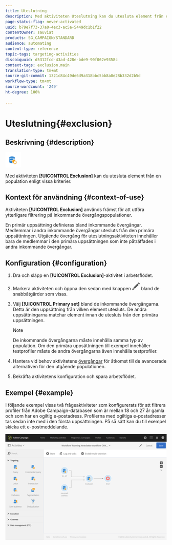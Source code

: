 ```yaml
---
title: Uteslutning
description: Med aktiviteten Uteslutning kan du utesluta element från en population enligt vissa kriterier.
page-status-flag: never-activated
uuid: b79e7f73-37a0-4ec3-ac5a-5449dc1b1f22
contentOwner: sauviat
products: SG_CAMPAIGN/STANDARD
audience: automating
content-type: reference
topic-tags: targeting-activities
discoiquuid: d5312fcd-43ad-428e-bde9-90f062e9358c
context-tags: exclusion,main
translation-type: tm+mt
source-git-commit: 1321c84c49de6d9a318bbc5bb8a0e28b332d2b5d
workflow-type: tm+mt
source-wordcount: '249'
ht-degree: 100%

---
```



# Uteslutning{#exclusion}

## Beskrivning {#description}

![](assets/exclusion.png)

Med aktiviteten **[!UICONTROL Exclusion]** kan du utesluta element från en population enligt vissa kriterier.

## Kontext för användning {#context-of-use}

Aktiviteten **[!UICONTROL Exclusion]** används främst för att utföra ytterligare filtrering på inkommande övergångspopulationer.

En primär uppsättning definieras bland inkommande övergångar. Medlemmar i andra inkommande övergångar utesluts från den primära uppsättningen. Utgående övergång för uteslutningsaktiviteten innehåller bara de medlemmar i den primära uppsättningen som inte påträffades i andra inkommande övergångar.

## Konfiguration {#configuration}

1. Dra och släpp en **[!UICONTROL Exclusion]**-aktivitet i arbetsflödet.
1. Markera aktiviteten och öppna den sedan med knappen ![](assets/edit_darkgrey-24px.png) bland de snabbåtgärder som visas.
1. Välj **[!UICONTROL Primary set]** bland de inkommande övergångarna. Detta är den uppsättning från vilken element utesluts. De andra uppsättningarna matchar element innan de utesluts från den primära uppsättningen.

   >[!NOTE]
   >
   >De inkommande övergångarna måste innehålla samma typ av population. Om den primära uppsättningen till exempel innehåller testprofiler måste de andra övergångarna även innehålla testprofiler.

1. Hantera vid behov aktivitetens [övergångar](../../automating/using/activity-properties.md) för åtkomst till de avancerade alternativen för den utgående populationen.
1. Bekräfta aktivitetens konfiguration och spara arbetsflödet.

## Exempel {#example}

I följande exempel visas två frågeaktiviteter som konfigurerats för att filtrera profiler från Adobe Campaign-databasen som är mellan 18 och 27 år gamla och som har en ogiltig e-postadress. Profilerna med ogiltiga e-postadresser tas sedan inte med i den första uppsättningen. På så sätt kan du till exempel skicka ett e-postmeddelande.

![](assets/wkf_exclusion_example.png)

